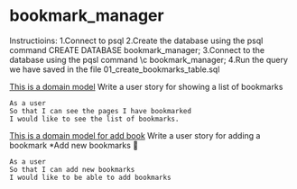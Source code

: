 # bookmark_manager

Instructioins:
1.Connect to psql
2.Create the database using the psql command     CREATE DATABASE bookmark_manager;
3.Connect to the database using the pqsl command \c bookmark_manager;
4.Run the query we have saved in the file   01_create_bookmarks_table.sql

[This is a domain model](https://miro.com/app/board/uXjVONQRX4Y=/?invite_link_id=535009506035) 
Write a user story for showing a list of bookmarks
```
As a user
So that I can see the pages I have bookmarked
I would like to see the list of bookmarks.
```
[This is a domain model for add book](https://miro.com/app/board/uXjVOMExFK8=/?invite_link_id=987374975644)
Write a user story for adding a bookmark
*Add new bookmarks 🚧
```
As a user
So that I can add new bookmarks
I would like to be able to add bookmarks
```